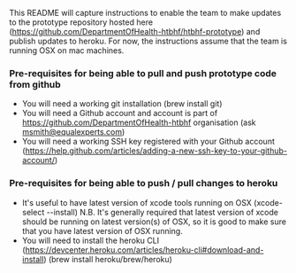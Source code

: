 This README will capture instructions to enable the team to make updates to the prototype repository hosted here (https://github.com/DepartmentOfHealth-htbhf/htbhf-prototype) and publish updates to heroku. For now, the instructions assume that the team is running OSX on mac machines.


### Pre-requisites for being able to pull and push prototype code from github

* You will need a working git installation (brew install git)
* You will need a Github account and account is part of https://github.com/DepartmentOfHealth-htbhf organisation (ask msmith@equalexperts.com)
* You will need a working SSH key registered with your Github account (https://help.github.com/articles/adding-a-new-ssh-key-to-your-github-account/)

### Pre-requisites for being able to push / pull changes to heroku
* It's useful to have latest version of xcode tools running on OSX (xcode-select --install) N.B. It's generally required that latest version of xcode should be running on latest version(s) of OSX, so it is good to make sure that you have latest version of OSX running.
* You will need to install the heroku CLI (https://devcenter.heroku.com/articles/heroku-cli#download-and-install) (brew install heroku/brew/heroku)

###

